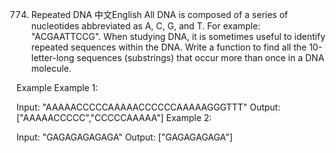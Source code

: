 774. Repeated DNA
中文English
All DNA is composed of a series of nucleotides abbreviated as A, C, G, and T.
For example: "ACGAATTCCG". When studying DNA, it is sometimes useful to identify repeated sequences within the DNA.
Write a function to find all the 10-letter-long sequences (substrings) that occur more than once in a DNA molecule.

Example
Example 1:

Input:
"AAAAACCCCCAAAAACCCCCCAAAAAGGGTTT"
Output:
["AAAAACCCCC","CCCCCAAAAA"]
Example 2:

Input:
"GAGAGAGAGAGA"
Output:
["GAGAGAGAGA"]